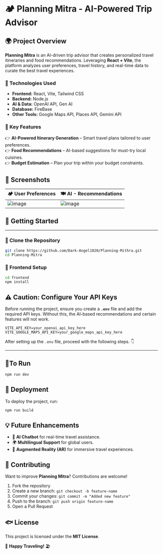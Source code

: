# 🏕️ Planning Mitra - AI-Powered Trip Advisor  

## 🌍 Project Overview  

**Planning Mitra** is an AI-driven trip advisor that creates personalized travel itineraries and food recommendations. Leveraging **React + Vite**, the platform analyzes user preferences, travel history, and real-time data to curate the best travel experiences.  

### 🚀 Technologies Used  
- **Frontend:** React, Vite, Tailwind CSS  
- **Backend:** Node.js 
- **AI & Data:** OpenAI API, Gen AI
- **Database:** FireBase
- **Other Tools:** Google Maps API, Places API, Gemini API

### 🎯 Key Features  
👉 **AI-Powered Itinerary Generation** – Smart travel plans tailored to user preferences.  
👉 **Food Recommendations** – AI-based suggestions for must-try local cuisines.   
👉 **Budget Estimation** – Plan your trip within your budget constraints.  

## 📸 Screenshots  

| 🏕️ User Preferences  | 🍽️ AI - Recommendations |  
|-------------------|----------------------|  
| ![image](https://github.com/user-attachments/assets/db6a0e14-2955-44c0-8bd7-2f6d78d48c8a) | ![image](https://github.com/user-attachments/assets/98ebc082-f314-4e9f-9c3a-638bdfb02059)

## 🚀 Getting Started 
---

### 🔽 Clone the Repository  

```bash  
git clone https://github.com/Dark-Angel1020/Planning-Mithra.git  
cd Planning-Mitra  
```

### 🏢 Frontend Setup  

```bash  
cd frontend  
npm install  
```

## ⚠️ Caution: Configure Your API Keys
Before running the project, ensure you create a **`.env`** file and add the required API keys. Without this, the AI-based recommendations and certain features will not work. 

```plaintext
VITE_API_KEY=your_openai_api_key_here
VITE_GOOGLE_MAPS_API_KEY=your_google_maps_api_key_here
```

After setting up the `.env` file, proceed with the following steps. 👇

--- 

## 🚀To Run
``` bash
npm run dev
```

## 🚢 Deployment  

To deploy the project, run:  

```bash  
npm run build  
```

## 💡 Future Enhancements  
- 🧠 **AI Chatbot** for real-time travel assistance.  
- 🌍 **Multilingual Support** for global users.  
- 📍 **Augmented Reality (AR)** for immersive travel experiences.  

## 🤝 Contributing  

Want to improve **Planning Mitra**? Contributions are welcome!  

1. Fork the repository  
2. Create a new branch: `git checkout -b feature-name`  
3. Commit your changes: `git commit -m "Added new feature"`  
4. Push to the branch: `git push origin feature-name`  
5. Open a Pull Request  

## 🐟 License  
This project is licensed under the **MIT License**.  

🚀 **Happy Traveling!** 🏖️  

